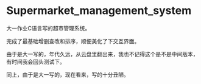 # Supermarket_management_system
大一作业C语言写的超市管理系统。

完成了最基础增删查改和排序，顺便美化了下交互界面。

由于是大一写的，年代久远，从云盘里翻出来，我也不记得这个是不是中间版本，有时间我会回头测试下。

同上，由于是大一写的，现在看来，写的十分丑陋。
